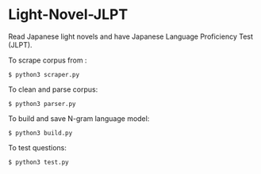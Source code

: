 # Light-Novel-JLPT
Read Japanese light novels and have Japanese Language Proficiency Test (JLPT).

To scrape corpus from [](https://yomou.syosetu.com):

`$ python3 scraper.py`

To clean and parse corpus:

`$ python3 parser.py`

To build and save N-gram language model:

`$ python3 build.py `

To test questions:

`$ python3 test.py`

